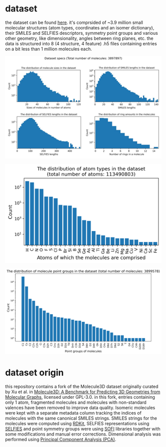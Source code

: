 # dataset
the dataset can be found [here](https://drive.google.com/drive/folders/1cUiWKWdU7CQoh67a-ucyb-Na1lSwWjKH?usp=drive_link). it's comprsided of ~3.9 million small molecular structures (atom types, coordinates and an isomer dictionary), their SMILES and SELFIES descriptors, symmetry point groups and various other geometry, like dimensionality, angles between ring planes, etc. the data is structured into 8 (4 structure, 4 feature) .h5 files containing entries on a bit less than 1 million molecules each.

![dataset_info.png](dataset_info.jpg)

![molecule_atom_type_distribution.png](molecule_atom_type_distribution.png)

![molecule_point_group_distribution.png](molecule_point_group_distribution.png)

# dataset origin
this repository contains a fork of the Molecule3D dataset originally curated by Xu et al. in [Molecule3D: A Benchmark for Predicting 3D Geometries from Molecular Graphs](https://arxiv.org/abs/2110.01717), licensed under GPL-3.0. in this fork, entries containing only 1 atom, fragmented molecules and molecules with non-standard valences have been removed to improve data quality. Isomeric molecules were kept with a separate metadata column tracking the indices of molecules with the same canonical SMILES strings. SMILES strings for the molecules were computed using [RDKit](https://github.com/rdkit/rdkit), SELFIES representations using [SELFIES](https://github.com/aspuru-guzik-group/selfies) and point symmetry groups were using [SOFI](https://github.com/mammasmias/IterativeRotationsAssignments) libraries together with some modifications and manual error corrections. Dimensional analysis was performed using [Principal Component Analysis (PCA)](https://en.wikipedia.org/wiki/Principal_component_analysis).
